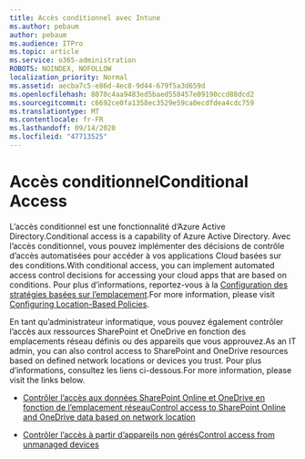 ```yaml
---
title: Accès conditionnel avec Intune
ms.author: pebaum
author: pebaum
ms.audience: ITPro
ms.topic: article
ms.service: o365-administration
ROBOTS: NOINDEX, NOFOLLOW
localization_priority: Normal
ms.assetid: aecba7c5-e86d-4ec8-9d44-679f5a3d659d
ms.openlocfilehash: 8070c4aa9483ed5baed558457e09190ccd88dcd2
ms.sourcegitcommit: c6692ce0fa1358ec3529e59ca0ecdfdea4cdc759
ms.translationtype: MT
ms.contentlocale: fr-FR
ms.lasthandoff: 09/14/2020
ms.locfileid: "47713525"
---
```

# <a name="conditional-access"></a><span data-ttu-id="bcc9f-102">Accès conditionnel</span><span class="sxs-lookup"><span data-stu-id="bcc9f-102">Conditional Access</span></span>

<span data-ttu-id="bcc9f-103">L’accès conditionnel est une fonctionnalité d’Azure Active Directory.</span><span class="sxs-lookup"><span data-stu-id="bcc9f-103">Conditional access is a capability of Azure Active Directory.</span></span> <span data-ttu-id="bcc9f-104">Avec l’accès conditionnel, vous pouvez implémenter des décisions de contrôle d’accès automatisées pour accéder à vos applications Cloud basées sur des conditions.</span><span class="sxs-lookup"><span data-stu-id="bcc9f-104">With conditional access, you can implement automated access control decisions for accessing your cloud apps that are based on conditions.</span></span> <span data-ttu-id="bcc9f-105">Pour plus d’informations, reportez-vous à la [Configuration des stratégies basées sur l’emplacement](https://docs.microsoft.com/azure/active-directory/conditional-access/overview).</span><span class="sxs-lookup"><span data-stu-id="bcc9f-105">For more information, please visit [Configuring Location-Based Policies](https://docs.microsoft.com/azure/active-directory/conditional-access/overview).</span></span>

<span data-ttu-id="bcc9f-106">En tant qu’administrateur informatique, vous pouvez également contrôler l’accès aux ressources SharePoint et OneDrive en fonction des emplacements réseau définis ou des appareils que vous approuvez.</span><span class="sxs-lookup"><span data-stu-id="bcc9f-106">As an IT admin, you can also control access to SharePoint and OneDrive resources based on defined network locations or devices you trust.</span></span> <span data-ttu-id="bcc9f-107">Pour plus d’informations, consultez les liens ci-dessous.</span><span class="sxs-lookup"><span data-stu-id="bcc9f-107">For more information, please visit the links below.</span></span>

- [<span data-ttu-id="bcc9f-108">Contrôler l’accès aux données SharePoint Online et OneDrive en fonction de l’emplacement réseau</span><span class="sxs-lookup"><span data-stu-id="bcc9f-108">Control access to SharePoint Online and OneDrive data based on network location</span></span>](https://docs.microsoft.com/sharepoint/control-access-based-on-network-location)

- [<span data-ttu-id="bcc9f-109">Contrôler l’accès à partir d’appareils non gérés</span><span class="sxs-lookup"><span data-stu-id="bcc9f-109">Control access from unmanaged devices</span></span>](https://docs.microsoft.com/sharepoint/control-access-from-unmanaged-devices)

